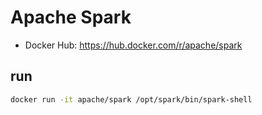 
# Apache Spark
* Docker Hub: https://hub.docker.com/r/apache/spark

## run
```bash
docker run -it apache/spark /opt/spark/bin/spark-shell
```

